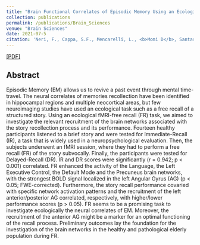 ```yaml
---
title: "Brain Functional Correlates of Episodic Memory Using an Ecological Free Recall Task"
collection: publications
permalink: /publications/Brain_Sciences
venue: "Brain Sciences"
date: 2021-07-5
citation: 'Neri, F., Cappa, S.F., Mencarelli, L., <b>Momi D</b>, Santarnecchi, E., Rossi, S. <b>Brain Sciences 2021.</b>'
---
```


[[PDF]](https://www.mdpi.com/2076-3425/11/7/911)

## Abstract
Episodic Memory (EM) allows us to revive a past event through mental time-travel. The neural correlates of memories recollection have been identified in hippocampal regions and multiple neocortical areas, but few neuroimaging studies have used an ecological task such as a free recall of a structured story. Using an ecological fMRI-free recall (FR) task, we aimed to investigate the relevant recruitment of the brain networks associated with the story recollection process and its performance. Fourteen healthy participants listened to a brief story and were tested for Immediate-Recall (IR), a task that is widely used in a neuropsychological evaluation. Then, the subjects underwent an fMRI session, where they had to perform a free recall (FR) of the story subvocally. Finally, the participants were tested for Delayed-Recall (DR). IR and DR scores were significantly (r = 0.942; p < 0.001) correlated. FR enhanced the activity of the Language, the Left Executive Control, the Default Mode and the Precuneus brain networks, with the strongest BOLD signal localized in the left Angular Gyrus (AG) (p < 0.05; FWE-corrected). Furthermore, the story recall performance covaried with specific network activation patterns and the recruitment of the left anterior/posterior AG correlated, respectively, with higher/lower performance scores (p > 0.05). FR seems to be a promising task to investigate ecologically the neural correlates of EM. Moreover, the recruitment of the anterior AG might be a marker for an optimal functioning of the recall process. Preliminary outcomes lay the foundation for the investigation of the brain networks in the healthy and pathological elderly population during FR.
